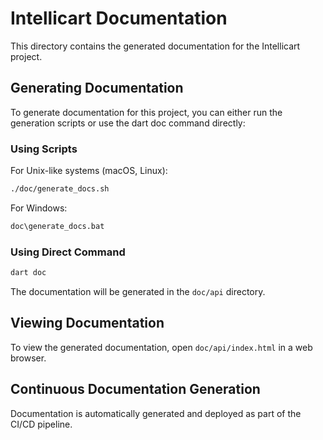 # Intellicart Documentation

This directory contains the generated documentation for the Intellicart project.

## Generating Documentation

To generate documentation for this project, you can either run the generation scripts or use the dart doc command directly:

### Using Scripts

For Unix-like systems (macOS, Linux):
```bash
./doc/generate_docs.sh
```

For Windows:
```bash
doc\generate_docs.bat
```

### Using Direct Command

```bash
dart doc
```

The documentation will be generated in the `doc/api` directory.

## Viewing Documentation

To view the generated documentation, open `doc/api/index.html` in a web browser.

## Continuous Documentation Generation

Documentation is automatically generated and deployed as part of the CI/CD pipeline.